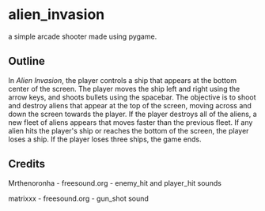 # alien_invasion

a simple arcade shooter made using pygame.

## Outline

In *Alien Invasion*, the player controls a ship that appears at the bottom center
 of the screen. The player moves the ship left and right using the arrow keys, 
 and shoots bullets using the spacebar. The objective is to shoot and destroy 
 aliens that appear at the top of the screen, moving across and down the screen
 towards the player. If the player destroys all of the aliens, a new fleet of 
 aliens appears that moves faster than the previous fleet. If any alien hits
 the player's ship or reaches the bottom of the screen, the player loses a ship.
 If the player loses three ships, the game ends.

 ## Credits

 Mrthenoronha - freesound.org - enemy_hit and player_hit sounds
 
 matrixxx - freesound.org - gun_shot sound
